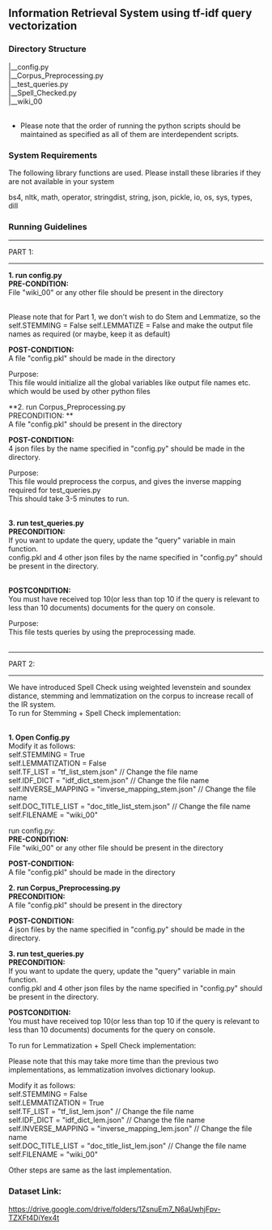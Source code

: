 ## Information Retrieval System using tf-idf query vectorization

### Directory Structure

|__config.py<br />
|__Corpus_Preprocessing.py<br />
|__test_queries.py<br />
|__Spell_Checked.py<br />
|__wiki_00<br /><br />

- Please note that the order of running the python scripts should be maintained as specified as all of them are interdependent scripts. 

### System Requirements 

The following library functions are used. Please install these libraries if they are not available in your system 

bs4, nltk, math, operator, stringdist, string, json, pickle, io, os, sys, types, dill

### Running Guidelines

***********************************************************
PART 1:
***********************************************************

**1. run config.py** <br />
**PRE-CONDITION:**<br />
File "wiki_00" or any other file should be present in the directory<br /><br />

Please note that for Part 1, we don't wish to do Stem and Lemmatize, so the
self.STEMMING = False
self.LEMMATIZE = False
and make the output file names as required (or maybe, keep it as default)<br />

**POST-CONDITION:**<br />
A file "config.pkl" should be made in the directory<br />

Purpose:<br />
This file would initialize all the global variables like output file names etc. which would be used by other python files<br />


**2. run Corpus_Preprocessing.py<br />
PRECONDITION: **<br />
A file "config.pkl" should be present in the directory<br />

**POST-CONDITION:**<br />
4 json files by the name specified in "config.py" should be made in the directory. <br />

Purpose: <br />
This file would preprocess the corpus, and gives the inverse mapping required for test_queries.py <br />
This should take 3-5 minutes to run. <br /><br />


**3. run test_queries.py**<br />
**PRECONDITION:**<br />
If you want to update the query, update the "query" variable in main function. <br />
config.pkl and 4 other json files by the name specified in "config.py" should be present in the directory.<br /><br /> 

**POSTCONDITION:**<br />
You must have received top 10(or less than top 10 if the query is relevant to less than 10 documents) documents for the query on console. <br />

Purpose: <br />
This file tests queries by using the preprocessing made. <br /><br />


***********************************************************
PART 2:
***********************************************************

We have introduced Spell Check using weighted levenstein and soundex distance, stemming and lemmatization on the corpus to increase recall of the IR system. <br />
To run for Stemming + Spell Check implementation: <br /><br />

**1. Open Config.py**<br />
Modify it as follows:<br />
        self.STEMMING = True<br />
        self.LEMMATIZATION = False<br />
        self.TF_LIST = "tf_list_stem.json" // Change the file name<br />
        self.IDF_DICT  = "idf_dict_stem.json" // Change the file name<br />
        self.INVERSE_MAPPING = "inverse_mapping_stem.json" // Change the file name<br />
        self.DOC_TITLE_LIST = "doc_title_list_stem.json"  // Change the file name<br />
        self.FILENAME = "wiki_00"<br />

run config.py:<br />
**PRE-CONDITION:**<br />
File "wiki_00" or any other file should be present in the directory<br />

**POST-CONDITION:**<br />
A file "config.pkl" should be made in the directory<br />

**2. run Corpus_Preprocessing.py**<br />
**PRECONDITION:** <br />
A file "config.pkl" should be present in the directory<br />

**POST-CONDITION:**<br />
4 json files by the name specified in "config.py" should be made in the directory. <br />


**3. run test_queries.py**<br />
**PRECONDITION:**<br />
If you want to update the query, update the "query" variable in main function. <br />
config.pkl and 4 other json files by the name specified in "config.py" should be present in the directory. <br />

**POSTCONDITION:**<br />
You must have received top 10(or less than top 10 if the query is relevant to less than 10 documents) documents for the query on console. <br />



To run for Lemmatization + Spell Check implementation: <br />

Please note that this may take more time than the previous two implementations, as lemmatization involves dictionary lookup.<br /> 

Modify it as follows:<br />
        self.STEMMING = False<br />
        self.LEMMATIZATION = True<br />
        self.TF_LIST = "tf_list_lem.json" // Change the file name<br />
        self.IDF_DICT  = "idf_dict_lem.json" // Change the file name<br />
        self.INVERSE_MAPPING = "inverse_mapping_lem.json" // Change the file name<br />
        self.DOC_TITLE_LIST = "doc_title_list_lem.json"  // Change the file name<br />
        self.FILENAME = "wiki_00"<br />

Other steps are same as the last implementation. <br />


### Dataset Link:<br />

https://drive.google.com/drive/folders/1ZsnuEm7_N6aUwhjFpv-TZXFt4DiYex4t
